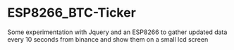 # ESP8266_BTC-Ticker

Some experimentation with Jquery and an ESP8266 to gather updated data every 10 seconds from binance and show them on a small lcd screen
